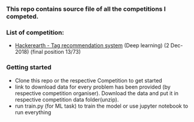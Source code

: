 [link1]: https://www.hackerearth.com/challenge/competitive/deep-learning-challenge-4/leaderboard/
### This repo contains source file of all the competitions I competed.

### List of competition:
- [Hackerearth - Tag recommendation system](link1) (Deep learning) (2 Dec-2018) (final position 13/73)


### Getting started

- Clone this repo or the respective Competition to get started
- link to download data for every problem has been provided (by respective competition organiser). Download the data and put it in respective competition data folder(unzip).
- run train.py (for ML task) to  train the model or use jupyter notebook to run everything

